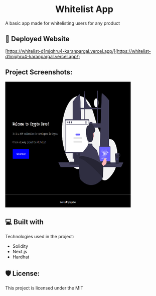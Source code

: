 <h1 align="center" id="title">Whitelist App</h1>

<p id="description">A basic app made for whitelisting users for any product</p>

<h2>🚀 Deployed Website</h2>

[https://whitelist-d1mjqhru4-karanpargal.vercel.app/](https://whitelist-d1mjqhru4-karanpargal.vercel.app/)

<h2>Project Screenshots:</h2>

<img src="https://github.com/karanpargal/whitelist_app/raw/c45222d086475d139cd7999587a0d6f287ca648e/screenshot/webpage.png" alt="project-screenshot" width="400" height="400/">

  
  
<h2>💻 Built with</h2>

Technologies used in the project:

*   Solidity
*   Next.js
*   Hardhat

<h2>🛡️ License:</h2>

This project is licensed under the MIT
